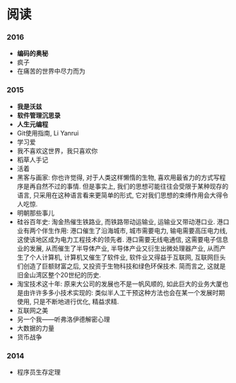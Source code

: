 ﻿---
layout: default
---

# 阅读

### 2016
+ **编码的奥秘**
+ 疯子
+ 在痛苦的世界中尽力而为

### 2015
+ **我是沃兹**
+ **软件管理沉思录**
+ **人生元编程**
+ Git使用指南, Li Yanrui
+ 学习爱
+ 我不喜欢这世界，我只喜欢你
+ 稻草人手记
+ 活着
+ 黑客与画家: 你也许觉得, 对于人类这样懒惰的生物, 喜欢用最省力的方式写程序是再自然不过的事情. 但是事实上, 我们的思想可能往往会受限于某种现存的语言, 只采用在这种语言看来更简单的形式, 它对我们思想的束缚作用会大得令人吃惊.
+ 明朝那些事儿
+ 硅谷百年史: 淘金热催生铁路业, 而铁路带动运输业, 运输业又带动港口业. 港口业有两个伴生作用: 港口催生了沿海城市, 城市需要电力, 输电需要高压电力线, 这使该地区成为电力工程技术的领先者. 港口需要无线电通信, 这需要电子信息业的发展, 从而催生了半导体产业, 半导体产业又衍生出微处理器产业, 从而产生了个人计算机, 计算机又催生了软件业, 软件业又得益于互联网, 互联网巨头们创造了巨额财富之后, 又投资于生物科技和绿色环保技术. 简而言之, 这就是旧金山湾区整个20世纪的历史.
+ 淘宝技术这十年: 原来大公司的发展也不是一帆风顺的, 如此巨大的业务大厦也是由许许多多小技术实现的: 类似半人工干预这种方法也会在某一个发展时期使用, 只是不断地进行优化, 精益求精.
+ 互联网之美
+ 另一个我——听弗洛伊德解密心理
+ 大数据的力量
+ 货币战争

### 2014
+ 程序员生存定理